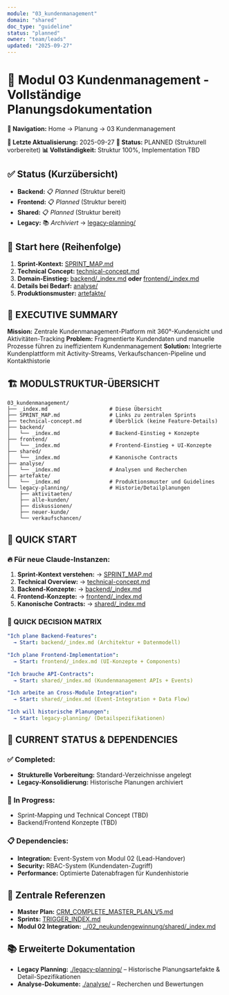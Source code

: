 ```yaml
---
module: "03_kundenmanagement"
domain: "shared"
doc_type: "guideline"
status: "planned"
owner: "team/leads"
updated: "2025-09-27"
---
```


# 🎯 Modul 03 Kundenmanagement - Vollständige Planungsdokumentation

**📍 Navigation:** Home → Planung → 03 Kundenmanagement

**📅 Letzte Aktualisierung:** 2025-09-27
**🎯 Status:** PLANNED (Strukturell vorbereitet)
**📊 Vollständigkeit:** Struktur 100%, Implementation TBD

## ✅ Status (Kurzübersicht)
- **Backend:** 📋 *Planned* (Struktur bereit)
- **Frontend:** 📋 *Planned* (Struktur bereit)
- **Shared:** 📋 *Planned* (Struktur bereit)
- **Legacy:** 📚 *Archiviert* → [legacy-planning/](./legacy-planning/)

## 🚀 Start here (Reihenfolge)
1) **Sprint-Kontext:** [SPRINT_MAP.md](./SPRINT_MAP.md)
2) **Technical Concept:** [technical-concept.md](./technical-concept.md)
3) **Domain-Einstieg:** [backend/_index.md](./backend/_index.md) **oder** [frontend/_index.md](./frontend/_index.md)
4) **Details bei Bedarf:** [analyse/](./analyse/)
5) **Produktionsmuster:** [artefakte/](./artefakte/)

## 🎯 EXECUTIVE SUMMARY

**Mission:** Zentrale Kundenmanagement-Platform mit 360°-Kundensicht und Aktivitäten-Tracking
**Problem:** Fragmentierte Kundendaten und manuelle Prozesse führen zu ineffizientem Kundenmanagement
**Solution:** Integrierte Kundenplattform mit Activity-Streams, Verkaufschancen-Pipeline und Kontakthistorie

## 🏗️ MODULSTRUKTUR-ÜBERSICHT

```
03_kundenmanagement/
├── _index.md                    # Diese Übersicht
├── SPRINT_MAP.md                # Links zu zentralen Sprints
├── technical-concept.md         # Überblick (keine Feature-Details)
├── backend/
│   └── _index.md                # Backend-Einstieg + Konzepte
├── frontend/
│   └── _index.md                # Frontend-Einstieg + UI-Konzepte
├── shared/
│   └── _index.md                # Kanonische Contracts
├── analyse/
│   └── _index.md                # Analysen und Recherchen
├── artefakte/
│   └── _index.md                # Produktionsmuster und Guidelines
└── legacy-planning/             # Historie/Detailplanungen
    ├── aktivitaeten/
    ├── alle-kunden/
    ├── diskussionen/
    ├── neuer-kunde/
    └── verkaufschancen/
```

## 📁 QUICK START

### 🔥 **Für neue Claude-Instanzen:**

1. **Sprint-Kontext verstehen:** → [SPRINT_MAP.md](./SPRINT_MAP.md)
2. **Technical Overview:** → [technical-concept.md](./technical-concept.md)
3. **Backend-Konzepte:** → [backend/_index.md](./backend/_index.md)
4. **Frontend-Konzepte:** → [frontend/_index.md](./frontend/_index.md)
5. **Kanonische Contracts:** → [shared/_index.md](./shared/_index.md)

### 🎯 QUICK DECISION MATRIX

```yaml
"Ich plane Backend-Features":
  → Start: backend/_index.md (Architektur + Datenmodell)

"Ich plane Frontend-Implementation":
  → Start: frontend/_index.md (UI-Konzepte + Components)

"Ich brauche API-Contracts":
  → Start: shared/_index.md (Kundenmanagement APIs + Events)

"Ich arbeite an Cross-Module Integration":
  → Start: shared/_index.md (Event-Integration + Data Flow)

"Ich will historische Planungen":
  → Start: legacy-planning/ (Detailspezifikationen)
```

## 🚀 CURRENT STATUS & DEPENDENCIES

### ✅ **Completed:**
- **Strukturelle Vorbereitung:** Standard-Verzeichnisse angelegt
- **Legacy-Konsolidierung:** Historische Planungen archiviert

### 🔄 **In Progress:**
- Sprint-Mapping und Technical Concept (TBD)
- Backend/Frontend Konzepte (TBD)

### 📋 **Dependencies:**
- **Integration:** Event-System von Modul 02 (Lead-Handover)
- **Security:** RBAC-System (Kundendaten-Zugriff)
- **Performance:** Optimierte Datenabfragen für Kundenhistorie

## 🔗 **Zentrale Referenzen**

- **Master Plan:** [CRM_COMPLETE_MASTER_PLAN_V5.md](../../CRM_COMPLETE_MASTER_PLAN_V5.md)
- **Sprints:** [TRIGGER_INDEX.md](../../TRIGGER_INDEX.md)
- **Modul 02 Integration:** [../02_neukundengewinnung/shared/_index.md](../02_neukundengewinnung/shared/_index.md)

## 📚 **Erweiterte Dokumentation**

- **Legacy Planning:** [./legacy-planning/](./legacy-planning/) – Historische Planungsartefakte & Detail-Spezifikationen
- **Analyse-Dokumente:** [./analyse/](./analyse/) – Recherchen und Bewertungen